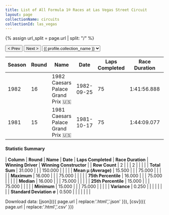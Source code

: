 ```yaml
---
title: List of All Formula 1® Races at Las Vegas Street Circuit
layout: page
collectionName: circuits
collectionId: las_vegas
---
```


{% assign url_split = page.url | split: "/" %}
<div id="collection-navigation">
<button onclick="selector.options[selector.selectedIndex-1].value && (window.location = selector.options[selector.selectedIndex-1].value);">&lt; Prev</button>
<button onclick="selector.options[selector.selectedIndex+1].value && (window.location = selector.options[selector.selectedIndex+1].value);">Next &gt;</button>
<select id="selector" onchange="this.options[this.selectedIndex].value && (window.location = this.options[this.selectedIndex].value);">
  {% for collectionId in site.data[page.collectionName].refs %}
    {% if collectionId == page.collectionId %}
      {% assign selected = "selected" %}
    {% else %}
      {% assign selected = "" %}
    {% endif %}
    {% assign profile = site.data[page.collectionName][collectionId].profile %}
    <option value="/f1/{{ page.collectionName }}/{{ collectionId }}/{{ url_split[4] }}" {{ selected }}>{{ profile.collection_name }}</option>
  {% endfor %}
</select>
</div>

| Season | Round | Name | Date | Laps Completed | Race Duration | Winning Driver | Winning Constructor |
|--|--|--|--|--|--|--|--|
| 1982 | 16 | 1982 Caesars Palace Grand Prix 🇺🇸 | 1982-09-25 | 75 | 1:41:56.888 | Michele Alboreto 🇮🇹 | Tyrrell 🇬🇧 |
| 1981 | 15 | 1981 Caesars Palace Grand Prix 🇺🇸 | 1981-10-17 | 75 | 1:44:09.077 | Alan Jones 🇦🇺 | Williams 🇬🇧 |

#### Statistic Summary

| **Column** | **Round** | **Name** | **Date** | **Laps Completed** | **Race Duration** | **Winning Driver** | **Winning Constructor** |
| **Row Count** | 2 |  |  | 2 |  |  |  |
| **Total Sum** | 31.000 |  |  | 150.000 |  |  |  |
| **Mean μ (Average)** | 15.500 |  |  | 75.000 |  |  |  |
| **Maximum** | 16.000 |  |  | 75.000 |  |  |  |
| **75th Percentile** | 16.000 |  |  | 75.000 |  |  |  |
| **Median** | 16.000 |  |  | 75.000 |  |  |  |
| **25th Percentile** | 15.000 |  |  | 75.000 |  |  |  |
| **Minimum** | 15.000 |  |  | 75.000 |  |  |  |
| **Variance** | 0.250 |  |  |  |  |  |  |
| **Standard Deviation σ** | 0.500 |  |  |  |  |  |  |

Download data: [json]({{ page.url | replace:'.html','.json' }}), [csv]({{ page.url | replace:'.html','.csv' }})
